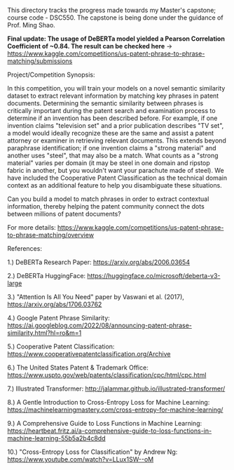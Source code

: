 This directory tracks the progress made towards my Master's capstone; course code - DSC550. The capstone is being done under the guidance of Prof. Ming Shao.

**Final update: The usage of DeBERTa model yielded a Pearson Correlation Coefficient of ~0.84. The result can be checked here** -> https://www.kaggle.com/competitions/us-patent-phrase-to-phrase-matching/submissions

Project/Competition Synopsis:

In this competition, you will train your models on a novel semantic similarity dataset to extract relevant information by matching key phrases in patent documents. Determining the semantic similarity between phrases is critically important during the patent search and examination process to determine if an invention has been described before. For example, if one invention claims "television set" and a prior publication describes "TV set", a model would ideally recognize these are the same and assist a patent attorney or examiner in retrieving relevant documents. This extends beyond paraphrase identification; if one invention claims a "strong material" and another uses "steel", that may also be a match. What counts as a "strong material" varies per domain (it may be steel in one domain and ripstop fabric in another, but you wouldn't want your parachute made of steel). We have included the Cooperative Patent Classification as the technical domain context as an additional feature to help you disambiguate these situations.

Can you build a model to match phrases in order to extract contextual information, thereby helping the patent community connect the dots between millions of patent documents?


For more details: <https://www.kaggle.com/competitions/us-patent-phrase-to-phrase-matching/overview>


References:

1.) DeBERTa Research Paper: https://arxiv.org/abs/2006.03654

2.) DeBERTa HuggingFace: https://huggingface.co/microsoft/deberta-v3-large

3.) "Attention Is All You Need" paper by Vaswani et al. (2017), https://arxiv.org/abs/1706.03762

4.) Google Patent Phrase Similarity: https://ai.googleblog.com/2022/08/announcing-patent-phrase-similarity.html?hl=ro&m=1

5.) Cooperative Patent Classification: https://www.cooperativepatentclassification.org/Archive

6.) The United States Patent & Trademark Office: https://www.uspto.gov/web/patents/classification/cpc/html/cpc.html

7.) Illustrated Transformer: http://jalammar.github.io/illustrated-transformer/

8.) A Gentle Introduction to Cross-Entropy Loss for Machine Learning: https://machinelearningmastery.com/cross-entropy-for-machine-learning/

9.) A Comprehensive Guide to Loss Functions in Machine Learning: https://heartbeat.fritz.ai/a-comprehensive-guide-to-loss-functions-in-machine-learning-55b5a2b4c8dd

10.) "Cross-Entropy Loss for Classification" by Andrew Ng: https://www.youtube.com/watch?v=LLux1SW--oM
